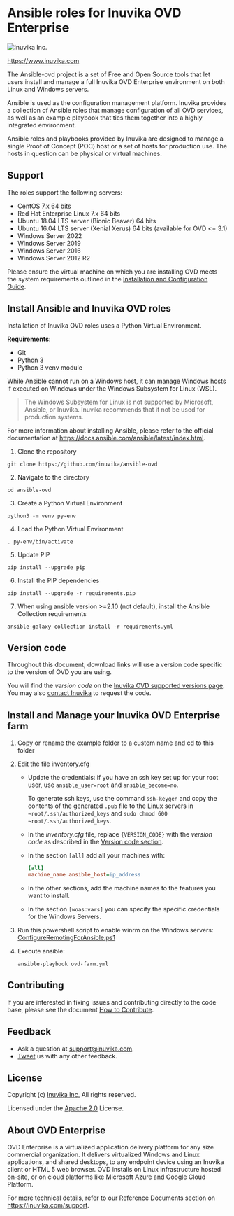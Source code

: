 # Ansible roles for Inuvika OVD Enterprise

![Inuvika Inc.](https://archive.inuvika.com/theme/media/logo-dark.png)

<https://www.inuvika.com>

The Ansible-ovd project is a set of Free and Open Source tools that let users install
and manage a full Inuvika OVD Enterprise environment on both Linux and Windows servers.

Ansible is used as the configuration management platform. Inuvika provides a collection
of Ansible roles that manage configuration of all OVD services, as well as an example playbook that
ties them together into a highly integrated environment.

Ansible roles and playbooks provided by Inuvika are designed to manage a single Proof of Concept (POC)
host or a set of hosts for production use. The hosts in question can be physical or virtual machines.

## Support

The roles support the following servers:

* CentOS 7.x 64 bits
* Red Hat Enterprise Linux 7.x 64 bits
* Ubuntu 18.04 LTS server (Bionic Beaver) 64 bits
* Ubuntu 16.04 LTS server (Xenial Xerus) 64 bits  (available for OVD <= 3.1)
* Windows Server 2022
* Windows Server 2019
* Windows Server 2016
* Windows Server 2012 R2

Please ensure the virtual machine on which you are installing OVD meets the
system requirements outlined in the [Installation and Configuration Guide](https://docs.inuvika.com/installation_and_configuration_guide/).


## Install Ansible and Inuvika OVD roles

Installation of Inuvika OVD roles uses a Python Virtual Environment.

**Requirements**:

  * Git
  * Python 3
  * Python 3 venv module

While Ansible cannot run on a Windows host, it can manage
Windows hosts if executed on Windows under the Windows Subsystem
for Linux (WSL).

> The Windows Subsystem for Linux is not supported by Microsoft,
> Ansible, or Inuvika. Inuvika recommends that it not be used for
> production systems.

For more information about installing Ansible, please refer to the official
documentation at <https://docs.ansible.com/ansible/latest/index.html>.

 1. Clone the repository

   ```shell
   git clone https://github.com/inuvika/ansible-ovd
   ```

 2. Navigate to the directory

   ```shell
   cd ansible-ovd
   ```

 3. Create a Python Virtual Environment

   ```shell
   python3 -m venv py-env
   ```

 4. Load the Python Virtual Environment

   ```shell
   . py-env/bin/activate
   ```

 5. Update PIP

   ```shell
   pip install --upgrade pip
   ```

 6. Install the PIP dependencies

   ```shell
   pip install --upgrade -r requirements.pip
   ```

 7. When using ansible version >=2.10 (not default), install the Ansible
    Collection requirements

   ```shell
   ansible-galaxy collection install -r requirements.yml
   ```

## Version code

Throughout this document, download links will use a version code specific to the version
of OVD you are using.

You will find the *version code* on the [Inuvika OVD supported versions page](https://support.inuvika.com/portal/kb/articles/documentation).
You may also [contact Inuvika](https://www.inuvika.com/contact-us/) to request the code.

## Install and Manage your Inuvika OVD Enterprise farm

1. Copy or rename the example folder to a custom name and cd to this folder

2. Edit the file inventory.cfg

   * Update the credentials:
      if you have an ssh key set up for your root user, use `ansible_user=root` and `ansible_become=no`.

      To generate ssh keys, use the command `ssh-keygen` and copy the contents of the generated `.pub` file
      to the Linux servers in `~root/.ssh/authorized_keys` and `sudo chmod 600 ~root/.ssh/authorized_keys`.

   * In the *inventory.cfg* file, replace `{VERSION_CODE}` with the *version code* as described
     in the [Version code section](#version-code "Version Code").

   * In the section `[all]` add all your machines with:

      ```ini
      [all]
      machine_name ansible_host=ip_address
      ```

   * In the other sections, add the machine names to the features you want to install.
   * In the section `[woas:vars]` you can specify the specific credentials for the Windows Servers.

3. Run this powershell script to enable winrm on the Windows servers: [ConfigureRemotingForAnsible.ps1](https://raw.githubusercontent.com/ansible/ansible/devel/examples/scripts/ConfigureRemotingForAnsible.ps1)

4. Execute ansible:

   ```shell
   ansible-playbook ovd-farm.yml
   ```

## Contributing

If you are interested in fixing issues and contributing directly to the code base,
please see the document [How to Contribute](CONTRIBUTING.md).

## Feedback

* Ask a question at <support@inuvika.com>.
* [Tweet](https://twitter.com/InuvikaInc) us with any other feedback.

## License

Copyright (c) [Inuvika Inc.](https://www.inuvika.com) All rights reserved.

Licensed under the [Apache 2.0](LICENSE.md) License.

## About OVD Enterprise

OVD Enterprise is a virtualized application delivery platform for
any size commercial organization. It delivers virtualized Windows
and Linux applications, and shared desktops, to any endpoint device
using an Inuvika client or HTML 5 web browser. OVD installs on Linux
infrastructure hosted on-site, or on cloud platforms like Microsoft Azure
and Google Cloud Platform.

For more technical details, refer to our Reference Documents
section on <https://inuvika.com/support>.
